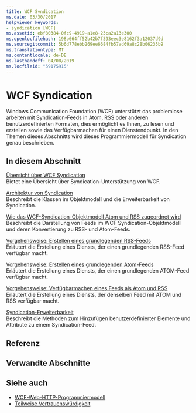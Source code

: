 ```yaml
---
title: WCF Syndication
ms.date: 03/30/2017
helpviewer_keywords:
- syndication [WCF]
ms.assetid: ebf80384-0fc9-4919-a1e8-23ca2a13e300
ms.openlocfilehash: 198b664ff52b42b7f393eec3e8162f3a12037d9d
ms.sourcegitcommit: 5b6d778ebb269ee6684fb57ad69a8c28b06235b9
ms.translationtype: MT
ms.contentlocale: de-DE
ms.lasthandoff: 04/08/2019
ms.locfileid: "59175915"
---
```

# <a name="wcf-syndication"></a>WCF Syndication
Windows Communication Foundation (WCF) unterstützt das problemlose arbeiten mit Syndication-Feeds in Atom, RSS oder anderen benutzerdefinierten Formaten, dies ermöglicht es Ihnen, zu lesen und erstellen sowie das Verfügbarmachen für einen Dienstendpunkt. In den Themen dieses Abschnitts wird dieses Programmiermodell für Syndication genau beschrieben.  
  
## <a name="in-this-section"></a>In diesem Abschnitt  
 [Übersicht über WCF Syndication](../../../../docs/framework/wcf/feature-details/wcf-syndication-overview.md)  
 Bietet eine Übersicht über Syndication-Unterstützung von WCF.  
  
 [Architektur von Syndication](../../../../docs/framework/wcf/feature-details/architecture-of-syndication.md)  
 Beschreibt die Klassen im Objektmodell und die Erweiterbarkeit von Syndication.  
  
 [Wie das WCF-Syndication-Objektmodell Atom und RSS zugeordnet wird](../../../../docs/framework/wcf/feature-details/how-the-wcf-syndication-object-model-maps-to-atom-and-rss.md)  
 Beschreibt die Darstellung von Feeds im WCF Syndication-Objektmodell und deren Konvertierung zu RSS- und Atom-Feeds.  
  
 [Vorgehensweise: Erstellen eines grundlegenden RSS-Feeds](../../../../docs/framework/wcf/feature-details/how-to-create-a-basic-rss-feed.md)  
 Erläutert die Erstellung eines Diensts, der einen grundlegenden RSS-Feed verfügbar macht.  
  
 [Vorgehensweise: Erstellen eines grundlegenden Atom-Feeds](../../../../docs/framework/wcf/feature-details/how-to-create-a-basic-atom-feed.md)  
 Erläutert die Erstellung eines Diensts, der einen grundlegenden ATOM-Feed verfügbar macht.  
  
 [Vorgehensweise: Verfügbarmachen eines Feeds als Atom und RSS](../../../../docs/framework/wcf/feature-details/how-to-expose-a-feed-as-both-atom-and-rss.md)  
 Erläutert die Erstellung eines Diensts, der denselben Feed mit ATOM und RSS verfügbar macht.  
  
 [Syndication-Erweiterbarkeit](../../../../docs/framework/wcf/feature-details/syndication-extensibility.md)  
 Beschreibt die Methoden zum Hinzufügen benutzerdefinierter Elemente und Attribute zu einem Syndication-Feed.  
  
## <a name="reference"></a>Referenz  
  
## <a name="related-sections"></a>Verwandte Abschnitte  
  
## <a name="see-also"></a>Siehe auch

- [WCF-Web-HTTP-Programmiermodell](../../../../docs/framework/wcf/feature-details/wcf-web-http-programming-model.md)
- [Teilweise Vertrauenswürdigkeit](../../../../docs/framework/wcf/feature-details/partial-trust.md)
